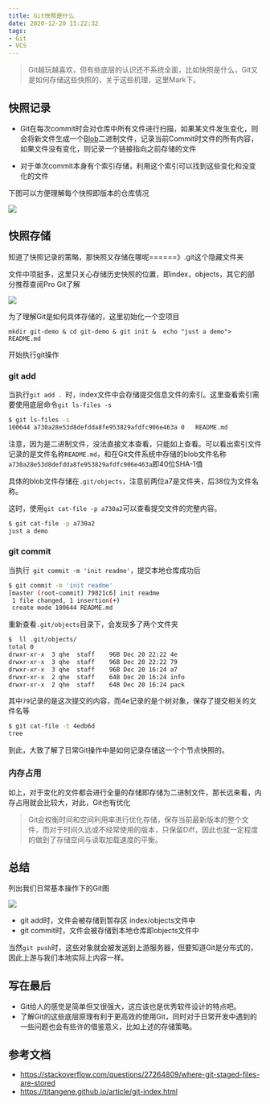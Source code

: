 ```yaml
---
title: Git快照是什么
date: 2020-12-20 15:22:32
tags:
- Git
- VCS
---
```


> Git越玩越喜欢，但有些底层的认识还不系统全面，比如快照是什么，Git又是如何存储这些快照的，关于这些机理，这里Mark下。



## 快照记录

- Git在每次commit时会对仓库中所有文件进行扫描，如果某文件发生变化，则会将新文件生成一个[Blob](https://zh.wikipedia.org/wiki/%E4%BA%8C%E9%80%B2%E4%BD%8D%E5%A4%A7%E5%9E%8B%E7%89%A9%E4%BB%B6)二进制文件，记录当前Commit时文件的所有内容，如果文件没有变化，则记录一个链接指向之前存储的文件

- 对于单次commit本身有个索引存储，利用这个索引可以找到这些变化和没变化的文件

下图可以方便理解每个快照即版本的仓库情况



![](https://static.1991421.cn/2020/2020-12-20-153213.jpeg)

## 快照存储

知道了快照记录的策略，那快照又存储在哪呢======》.git这个隐藏文件夹

文件中项挺多，这里只关心存储历史快照的位置，即index，objects，其它的部分推荐查阅Pro Git了解

![](https://static.1991421.cn/2020/2020-12-20-154131.jpeg)



为了理解Git是如何具体存储的，这里初始化一个空项目

`mkdir git-demo & cd git-demo & git init &  echo "just a demo">  README.md` 

开始执行git操作

### git add

当执行`git add . `时，index文件中会存储提交信息文件的索引。这里查看索引需要使用底层命令`git ls-files -s`

```bash
$ git ls-files -s
100644 a730a28e53d8defdda8fe953829afdfc906e463a 0	README.md
```

注意，因为是二进制文件，没法直接文本查看，只能如上查看。可以看出索引文件记录的是文件名称`README.md`，和在Git文件系统中存储的blob文件名称`a730a28e53d8defdda8fe953829afdfc906e463a`即40位SHA-1值

具体的blob文件存储在`.git/objects`，注意前两位a7是文件夹，后38位为文件名称。

这时，使用`git cat-file -p a730a2`可以查看提交文件的完整内容。

```bash
$ git cat-file -p a730a2
just a demo
```

### git commit

当执行` git commit -m 'init readme'`，提交本地仓库成功后

```bash
$ git commit -m 'init readme'
[master (root-commit) 79821c6] init readme
 1 file changed, 1 insertion(+)
 create mode 100644 README.md
```

重新查看`.git/objects`目录下，会发现多了两个文件夹

```bash
$  ll .git/objects/
total 0
drwxr-xr-x  3 qhe  staff    96B Dec 20 22:22 4e
drwxr-xr-x  3 qhe  staff    96B Dec 20 22:22 79
drwxr-xr-x  3 qhe  staff    96B Dec 20 16:24 a7
drwxr-xr-x  2 qhe  staff    64B Dec 20 16:24 info
drwxr-xr-x  2 qhe  staff    64B Dec 20 16:24 pack
```

其中`79`记录的是这次提交的内容，而4e记录的是个树对象，保存了提交相关的文件名等

```bash
$ git cat-file -t 4edb6d
tree
```

到此，大致了解了日常Git操作中是如何记录存储这一个个节点快照的。

### 内存占用

如上，对于变化的文件都会进行全量的存储即存储为二进制文件，那长远来看，内存占用就会比较大，对此，Git也有优化

> Git会权衡时间和空间利用率进行优化存储，保存当前最新版本的整个文件，而对于时间久远或不经常使用的版本，只保留Diff，因此也就一定程度的做到了存储空间与读取加载速度的平衡。

## 总结

列出我们日常基本操作下的Git图



![](https://static.1991421.cn/2020/2020-12-20-154508.jpeg)

- git add时，文件会被存储到暂存区 index/objects文件中
- git commit时，文件会被存储到本地仓库即objects文件中

当然`git push`时，这些对象就会被发送到上游服务器，但要知道Git是分布式的，因此上游与我们本地实际上内容一样。

## 写在最后

- Git给人的感觉是简单但又很强大，这应该也是优秀软件设计的特点吧。
- 了解Git的这些底层原理有利于更高效的使用Git，同时对于日常开发中遇到的一些问题也会有些许的借鉴意义，比如上述的存储策略。



## 参考文档

- https://stackoverflow.com/questions/27264809/where-git-staged-files-are-stored
- https://titangene.github.io/article/git-index.html
